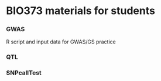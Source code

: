 # BIO373 materials for students

### GWAS
R script and input data for GWAS/GS practice

### QTL

### SNPcallTest
